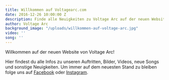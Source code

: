 ```yaml
---
title: Willkommen auf Voltagearc.com
date: 2016-12-26 10:00:00 Z
description: Finde alle Neuigkeiten zu Voltage Arc auf der neuen Website.
author: Voltage Arc
background_image: "/uploads/willkommen-auf-voltage-arc.jpg"
video: ''
song: ''
---
```


Willkommen auf der neuen Website von Voltage Arc!

Hier findest du alle Infos zu unseren Auftritten, Bilder, Videos, neue Songs und sonstige Neuigkeiten. Um immer auf dem neuesten Stand zu bleiben folge uns auf [Facebook](https://fb.me/VoltageArc) oder [Instagram](https://www.instagram.com/voltage_arc/).
